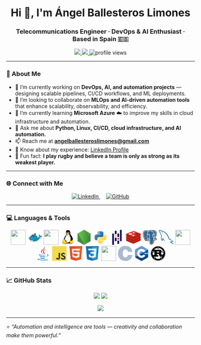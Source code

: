 <!-- Header -->
<h1 align="center">Hi 👋, I'm Ángel Ballesteros Limones</h1>
<h3 align="center">Telecommunications Engineer · DevOps & AI Enthusiast · Based in Spain 🇪🇸</h3>

<p align="center">
  <a href="mailto:angelballesteroslimones@gmail.com">
    <img src="https://img.shields.io/badge/Email-contact-181717?logo=gmail&logoColor=white" />
  </a>
  <a href="https://www.linkedin.com/in/acidxlemons/">
    <img src="https://img.shields.io/badge/LinkedIn-0A66C2?logo=linkedin&logoColor=white" />
  </a>
  <img src="https://komarev.com/ghpvc/?username=acidxlemons&label=Profile%20views&color=0e75b6&style=flat" alt="profile views" />
</p>

---

### 🧭 About Me

- 🚀 I’m currently working on **DevOps, AI, and automation projects** — designing scalable pipelines, CI/CD workflows, and ML deployments.  
- 🤝 I’m looking to collaborate on **MLOps and AI-driven automation tools** that enhance scalability, observability, and efficiency.  
- 🌱 I’m currently learning **Microsoft Azure** ☁️ to improve my skills in cloud infrastructure and automation.  
- 💬 Ask me about **Python, Linux, CI/CD, cloud infrastructure, and AI automation.**  
- 📫 Reach me at **angelballesteroslimones@gmail.com**  
- 💼 Know about my experience: [LinkedIn Profile](https://www.linkedin.com/in/acidxlemons)  
- 🏉 Fun fact: **I play rugby and believe a team is only as strong as its weakest player.**

---

### 🌐 Connect with Me
<p align="center">
  <a href="https://www.linkedin.com/in/acidxlemons/" target="_blank">
    <img src="https://img.icons8.com/color/48/000000/linkedin.png" alt="LinkedIn"/>
  </a>
  &nbsp;&nbsp;&nbsp;
  <a href="https://github.com/acidxlemons" target="_blank">
    <img src="https://img.icons8.com/ios-glyphs/48/000000/github.png" alt="GitHub"/>
  </a>
</p>

---

### 💻 Languages & Tools
<p align="center">
  <a href="https://azure.microsoft.com/" target="_blank"><img src="https://www.vectorlogo.zone/logos/microsoft_azure/microsoft_azure-icon.svg" width="40" height="40"/></a>
  <a href="https://www.docker.com/" target="_blank"><img src="https://raw.githubusercontent.com/devicons/devicon/master/icons/docker/docker-original.svg" width="40" height="40"/></a>
  <a href="https://git-scm.com/" target="_blank"><img src="https://www.vectorlogo.zone/logos/git-scm/git-scm-icon.svg" width="40" height="40"/></a>
  <a href="https://www.linux.org/" target="_blank"><img src="https://raw.githubusercontent.com/devicons/devicon/master/icons/linux/linux-original.svg" width="40" height="40"/></a>
  <a href="https://nodejs.org" target="_blank"><img src="https://raw.githubusercontent.com/devicons/devicon/master/icons/nodejs/nodejs-original.svg" width="40" height="40"/></a>
  <a href="https://www.python.org" target="_blank"><img src="https://raw.githubusercontent.com/devicons/devicon/master/icons/python/python-original.svg" width="40" height="40"/></a>
  <a href="https://pandas.pydata.org/" target="_blank"><img src="https://raw.githubusercontent.com/devicons/devicon/master/icons/pandas/pandas-original.svg" width="40" height="40"/></a>
  <a href="https://redis.io" target="_blank"><img src="https://raw.githubusercontent.com/devicons/devicon/master/icons/redis/redis-original.svg" width="40" height="40"/></a>
  <a href="https://www.postgresql.org" target="_blank"><img src="https://raw.githubusercontent.com/devicons/devicon/master/icons/postgresql/postgresql-original.svg" width="40" height="40"/></a>
  <a href="https://www.mysql.com/" target="_blank"><img src="https://raw.githubusercontent.com/devicons/devicon/master/icons/mysql/mysql-original.svg" width="40" height="40"/></a>
  <a href="https://www.sqlite.org/" target="_blank"><img src="https://www.vectorlogo.zone/logos/sqlite/sqlite-icon.svg" width="40" height="40"/></a>
  <a href="https://www.java.com/" target="_blank"><img src="https://raw.githubusercontent.com/devicons/devicon/master/icons/java/java-original.svg" width="40" height="40"/></a>
  <a href="https://developer.mozilla.org/en-US/docs/Web/JavaScript" target="_blank"><img src="https://raw.githubusercontent.com/devicons/devicon/master/icons/javascript/javascript-original.svg" width="40" height="40"/></a>
  <a href="https://www.w3.org/html/" target="_blank"><img src="https://raw.githubusercontent.com/devicons/devicon/master/icons/html5/html5-original.svg" width="40" height="40"/></a>
  <a href="https://www.w3schools.com/css/" target="_blank"><img src="https://raw.githubusercontent.com/devicons/devicon/master/icons/css3/css3-original.svg" width="40" height="40"/></a>
  <a href="https://www.mathworks.com/" target="_blank"><img src="https://upload.wikimedia.org/wikipedia/commons/2/21/Matlab_Logo.png" width="40" height="40"/></a>
  <a href="https://www.cprogramming.com/" target="_blank"><img src="https://raw.githubusercontent.com/devicons/devicon/master/icons/c/c-original.svg" width="40" height="40"/></a>
  <a href="https://www.w3schools.com/cpp/" target="_blank"><img src="https://raw.githubusercontent.com/devicons/devicon/master/icons/cplusplus/cplusplus-original.svg" width="40" height="40"/></a>
  <a href="https://www.rust-lang.org" target="_blank"><img src="https://raw.githubusercontent.com/devicons/devicon/master/icons/rust/rust-plain.svg" width="40" height="40"/></a>
</p>

---

### 📈 GitHub Stats
<p align="center">
  <img height="160em" src="https://github-readme-stats.vercel.app/api?username=acidxlemons&show_icons=true&theme=tokyonight&hide_border=true"/>
  <img height="160em" src="https://github-readme-streak-stats.herokuapp.com/?user=acidxlemons&theme=tokyonight&hide_border=true"/>
</p>

<p align="center">
  <img src="https://github-profile-trophy.vercel.app/?username=acidxlemons&theme=tokyonight&no-frame=true&margin-w=10&margin-h=10"/>
</p>

---

⭐ *“Automation and intelligence are tools — creativity and collaboration make them powerful.”*
